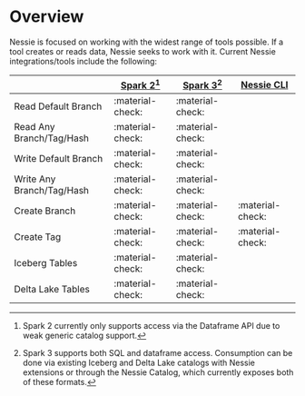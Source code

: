 # Overview

Nessie is focused on working with the widest range of tools possible. If a tool creates 
or reads data, Nessie seeks to work with it. Current Nessie integrations/tools include 
the following:

| |[Spark 2](spark.md)[^1]|[Spark 3](spark.md)[^2]|[Nessie CLI](cli.md)|
| --- | --- | --- | --- |
|Read Default Branch|:material-check:| :material-check: | |
|Read Any Branch/Tag/Hash|:material-check:| :material-check: | |
|Write Default Branch|:material-check:| :material-check: | |
|Write Any Branch/Tag/Hash|:material-check:| :material-check: | |
|Create Branch| :material-check: | :material-check: | :material-check:|
|Create Tag| :material-check: | :material-check: |:material-check:|
|Iceberg Tables|:material-check:|:material-check:| |
|Delta Lake Tables|:material-check:|:material-check:| |

[^1]: Spark 2 currently only supports access via the Dataframe API due to weak generic 
catalog support.
[^2]: Spark 3 supports both SQL and dataframe access. Consumption can be done via existing 
Iceberg and Delta Lake catalogs with Nessie extensions or through the Nessie Catalog, 
which currently exposes both of these formats.
